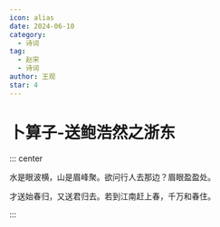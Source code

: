 ```yaml
---
icon: alias
date: 2024-06-10
category:
  - 诗词
tag:
  - 赵宋
  - 诗词
author: 王观
star: 4
---
```


# 卜算子-送鲍浩然之浙东

<!-- more -->


::: center 

水是眼波横，山是眉峰聚。欲问行人去那边？眉眼盈盈处。

才送始春归，又送君归去。若到江南赶上春，千万和春住。

:::